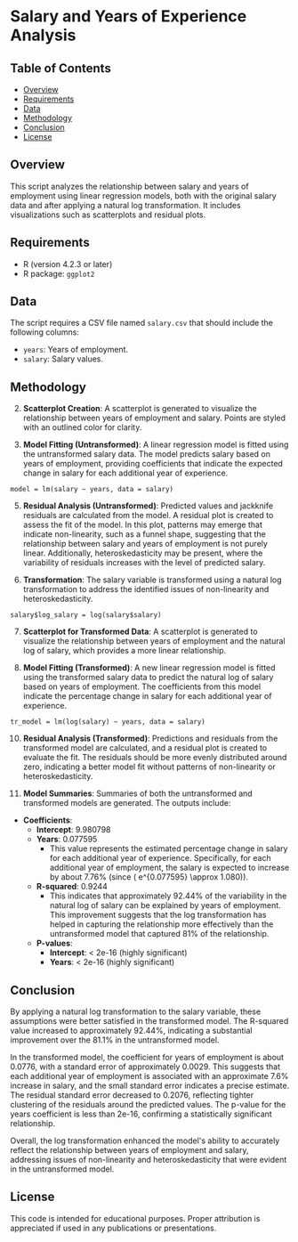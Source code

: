 # Salary and Years of Experience Analysis

## Table of Contents
- [Overview](#overview)
- [Requirements](#requirements)
- [Data](#data)
- [Methodology](#methodology)
- [Conclusion](#conclusion)
- [License](#license)

## Overview
This script analyzes the relationship between salary and years of employment using linear regression models, both with the original salary data and after applying a natural log transformation. It includes visualizations such as scatterplots and residual plots.

## Requirements
- R (version 4.2.3 or later)
- R package: `ggplot2`

## Data
The script requires a CSV file named `salary.csv` that should include the following columns:
- `years`: Years of employment.
- `salary`: Salary values.

## Methodology

2. **Scatterplot Creation**: A scatterplot is generated to visualize the relationship between years of employment and salary. Points are styled with an outlined color for clarity.

3. **Model Fitting (Untransformed)**: A linear regression model is fitted using the untransformed salary data. The model predicts salary based on years of employment, providing coefficients that indicate the expected change in salary for each additional year of experience.

```
model = lm(salary ~ years, data = salary)
```

5. **Residual Analysis (Untransformed)**: Predicted values and jackknife residuals are calculated from the model. A residual plot is created to assess the fit of the model. In this plot, patterns may emerge that indicate non-linearity, such as a funnel shape, suggesting that the relationship between salary and years of employment is not purely linear. Additionally, heteroskedasticity may be present, where the variability of residuals increases with the level of predicted salary.

6. **Transformation**: The salary variable is transformed using a natural log transformation to address the identified issues of non-linearity and heteroskedasticity.

```
salary$log_salary = log(salary$salary)
```

7. **Scatterplot for Transformed Data**: A scatterplot is generated to visualize the relationship between years of employment and the natural log of salary, which provides a more linear relationship.

8. **Model Fitting (Transformed)**: A new linear regression model is fitted using the transformed salary data to predict the natural log of salary based on years of employment. The coefficients from this model indicate the percentage change in salary for each additional year of experience.

```
tr_model = lm(log(salary) ~ years, data = salary)
```

10. **Residual Analysis (Transformed)**: Predictions and residuals from the transformed model are calculated, and a residual plot is created to evaluate the fit. The residuals should be more evenly distributed around zero, indicating a better model fit without patterns of non-linearity or heteroskedasticity.



11. **Model Summaries**: Summaries of both the untransformed and transformed models are generated. The outputs include:
   - **Coefficients**:
       - **Intercept**: 9.980798
       - **Years**: 0.077595
         - This value represents the estimated percentage change in salary for each additional year of experience. Specifically, for each additional year of employment, the salary is expected to increase by about 7.76% (since \( e^{0.077595} \approx 1.080\)).
     - **R-squared**: 0.9244
       - This indicates that approximately 92.44% of the variability in the natural log of salary can be explained by years of employment. This improvement suggests that the log transformation has helped in capturing the relationship more effectively than the untransformed model that captured 81% of the relationship.
     - **P-values**:
       - **Intercept**: < 2e-16 (highly significant)
       - **Years**: < 2e-16 (highly significant)

## Conclusion

By applying a natural log transformation to the salary variable, these assumptions were better satisfied in the transformed model. The R-squared value increased to approximately 92.44%, indicating a substantial improvement over the 81.1% in the untransformed model.

In the transformed model, the coefficient for years of employment is about 0.0776, with a standard error of approximately 0.0029. This suggests that each additional year of employment is associated with an approximate 7.6% increase in salary, and the small standard error indicates a precise estimate. The residual standard error decreased to 0.2076, reflecting tighter clustering of the residuals around the predicted values. The p-value for the years coefficient is less than 2e-16, confirming a statistically significant relationship.

Overall, the log transformation enhanced the model's ability to accurately reflect the relationship between years of employment and salary, addressing issues of non-linearity and heteroskedasticity that were evident in the untransformed model.

## License
This code is intended for educational purposes. Proper attribution is appreciated if used in any publications or presentations.
